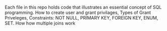 Each file in this repo holds code that illustrates an essential concept of SQL programming.
How to create user and grant privilages, Types of Grant Priveleges, Constraints: NOT NULL, PRIMARY KEY, FOREIGN KEY, ENUM, SET.
How how multiple joins work

